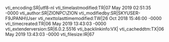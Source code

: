 vti_encoding:SR|utf8-nl
vti_timelastmodified:TR|07 May 2019 02:51:35 -0000
vti_author:SR|ZIONPC\\ZION
vti_modifiedby:SR|SKYUSER-F9JPANH\\User
vti_nexttolasttimemodified:TW|26 Oct 2018 15:46:00 -0000
vti_timecreated:TR|06 May 2019 13:43:03 -0000
vti_extenderversion:SR|6.0.2.5516
vti_backlinkinfo:VX|
vti_cacheddtm:TX|06 May 2019 13:43:03 -0000
vti_filesize:IR|67
